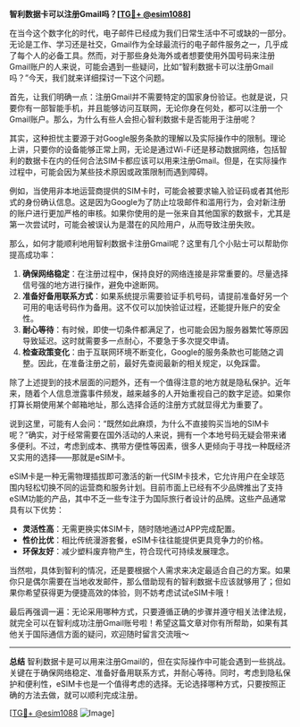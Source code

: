 **智利数据卡可以注册Gmail吗？[[TG💪+ @esim1088](https://t.me/s/esim1088)]**

在当今这个数字化的时代，电子邮件已经成为我们日常生活中不可或缺的一部分。无论是工作、学习还是社交，Gmail作为全球最流行的电子邮件服务之一，几乎成了每个人的必备工具。然而，对于那些身处海外或者想要使用外国号码来注册Gmail账户的人来说，可能会遇到一些疑问，比如“智利数据卡可以注册Gmail吗？”今天，我们就来详细探讨一下这个问题。

首先，让我们明确一点：注册Gmail并不需要特定的国家身份验证。也就是说，只要你有一部智能手机，并且能够访问互联网，无论你身在何处，都可以注册一个Gmail账户。那么，为什么有些人会担心智利数据卡是否能用于注册呢？

其实，这种担忧主要源于对Google服务条款的理解以及实际操作中的限制。理论上讲，只要你的设备能够正常上网，无论是通过Wi-Fi还是移动数据网络，包括智利的数据卡在内的任何合法SIM卡都应该可以用来注册Gmail。但是，在实际操作过程中，可能会因为某些技术原因或政策限制而遇到障碍。

例如，当使用非本地运营商提供的SIM卡时，可能会被要求输入验证码或者其他形式的身份确认信息。这是因为Google为了防止垃圾邮件和滥用行为，会对新注册的账户进行更加严格的审核。如果你使用的是一张来自其他国家的数据卡，尤其是第一次尝试时，可能会被误认为是潜在的风险用户，从而导致注册失败。

那么，如何才能顺利地用智利数据卡注册Gmail呢？这里有几个小贴士可以帮助你提高成功率：

1. **确保网络稳定**：在注册过程中，保持良好的网络连接是非常重要的。尽量选择信号强的地方进行操作，避免中途断网。
2. **准备好备用联系方式**：如果系统提示需要验证手机号码，请提前准备好另一个可用的电话号码作为备用。这不仅可以加快验证过程，还能提升账户的安全性。
3. **耐心等待**：有时候，即使一切条件都满足了，也可能会因为服务器繁忙等原因导致延迟。这时就需要多一点耐心，不要急于多次提交申请。
4. **检查政策变化**：由于互联网环境不断变化，Google的服务条款也可能随之调整。因此，在准备注册之前，最好先查阅最新的相关规定，以免踩雷。

除了上述提到的技术层面的问题外，还有一个值得注意的地方就是隐私保护。近年来，随着个人信息泄露事件频发，越来越多的人开始重视自己的数字足迹。如果你打算长期使用某个邮箱地址，那么选择合适的注册方式就显得尤为重要了。

说到这里，可能有人会问：“既然如此麻烦，为什么不直接购买当地的SIM卡呢？”确实，对于经常需要在国外活动的人来说，拥有一个本地号码无疑会带来诸多便利。不过，考虑到成本、携带方便性等因素，很多人更倾向于寻找一种既经济又实用的选择——那就是eSIM卡。

eSIM卡是一种无需物理插拔即可激活的新一代SIM卡技术，它允许用户在全球范围内轻松切换不同的运营商和服务计划。目前市面上已经有不少品牌推出了支持eSIM功能的产品，其中不乏一些专注于为国际旅行者设计的品牌。这些产品通常具有以下优势：

- **灵活性高**：无需更换实体SIM卡，随时随地通过APP完成配置。
- **性价比优**：相比传统漫游套餐，eSIM卡往往能提供更具竞争力的价格。
- **环保友好**：减少塑料废弃物产生，符合现代可持续发展理念。

当然啦，具体到智利的情况，还是要根据个人需求来决定最适合自己的方案。如果你只是偶尔需要在当地收发邮件，那么借助现有的智利数据卡应该就够用了；但如果你希望获得更为便捷高效的体验，则不妨考虑试试eSIM卡哦！

最后再强调一遍：无论采用哪种方式，只要遵循正确的步骤并遵守相关法律法规，就完全可以在智利成功注册Gmail账号啦！希望这篇文章对你有所帮助，如果有其他关于国际通信方面的疑问，欢迎随时留言交流哦～

---

**总结**
智利数据卡是可以用来注册Gmail的，但在实际操作中可能会遇到一些挑战。关键在于确保网络稳定、准备好备用联系方式，并耐心等待。同时，考虑到隐私保护和便利性，eSIM卡也是一个值得考虑的选择。无论选择哪种方式，只要按照正确的方法去做，就可以顺利完成注册。

[[TG💪+ @esim1088](https://t.me/s/esim1088) ![Image](https://i.postimg.cc/4NQfJmqS/Snipaste-2025-05-13-00-14-12.png)]